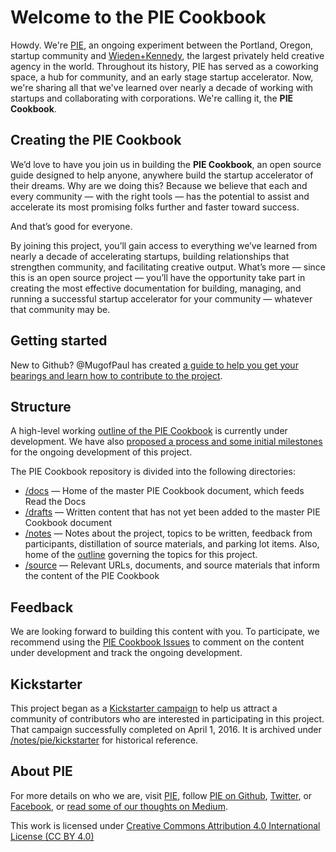 # Welcome to the PIE Cookbook

Howdy. We're [PIE](http://piepdx.com/), an ongoing experiment between the Portland, Oregon, startup community and [Wieden+Kennedy](http://wk.com/), the largest privately held creative agency in the world. Throughout its history, PIE has served as a coworking space, a hub for community, and an early stage startup accelerator. Now, we're sharing all that we've learned over nearly a decade of working with startups and collaborating with corporations. We're calling it, the **PIE Cookbook**. 

## Creating the PIE Cookbook

We’d love to have you join us in building the **PIE Cookbook**, an open source guide designed to help anyone, anywhere build the startup accelerator of their dreams. Why are we doing this? Because we believe that each and every community — with the right tools — has the potential to assist and accelerate its most promising folks further and faster toward success. 

And that’s good for everyone.

By joining this project, you’ll gain access to everything we’ve learned from nearly a decade of accelerating startups, building relationships that strengthen community, and facilitating creative output. What’s more — since this is an open source project — you’ll have the opportunity take part in creating the most effective documentation for building, managing, and running a successful startup accelerator for your community — whatever that community may be.

## Getting started

New to Github? @MugofPaul has created [a guide to help you get your bearings and learn how to contribute to the project](https://github.com/piepdx/pie-cookbook/blob/b209a967a93d85910435b3a9b36e0c3a46957fc0/docs/howto-github.md).

## Structure

A high-level working [outline of the PIE Cookbook](https://github.com/piepdx/pie-cookbook/tree/master/notes/outline.md) is currently under development. We have also [proposed a process and some initial milestones](https://github.com/piepdx/pie-cookbook/blob/master/notes/pie/kickstarter/kickstarter-pie-cookbook-update-31.md "Let's do this.") for the ongoing development of this project.

The PIE Cookbook repository is divided into the following directories:

- [/docs](https://github.com/piepdx/pie-cookbook/tree/master/docs) — Home of the master PIE Cookbook document, which feeds Read the Docs
- [/drafts](https://github.com/piepdx/pie-cookbook/tree/master/drafts/) — Written content that has not yet been added to the master PIE Cookbook document
- [/notes](https://github.com/piepdx/pie-cookbook/tree/master/notes/) — Notes about the project, topics to be written, feedback from participants, distillation of source materials, and parking lot items. Also, home of the [outline](https://github.com/piepdx/pie-cookbook/blob/master/notes/outline.md) governing the topics for this project.
- [/source](https://github.com/piepdx/pie-cookbook/tree/master/source/) — Relevant URLs, documents, and source materials that inform the content of the PIE Cookbook

## Feedback

We are looking forward to building this content with you. To participate, we recommend using the [PIE Cookbook Issues](https://github.com/piepdx/pie-cookbook/issues) to comment on the content under development and track the ongoing development. 

## Kickstarter

This project began as a [Kickstarter campaign](https://www.kickstarter.com/projects/turoczy/pie-cookbook-an-open-source-guide-for-startup-acce) to help us attract a community of contributors who are interested in participating in this project. That campaign successfully completed on April 1, 2016. It is archived under [/notes/pie/kickstarter](https://github.com/piepdx/pie-cookbook/tree/master/notes/pie/kickstarter) for historical reference.  

## About PIE
For more details on who we are, visit [PIE](http://piepdx.com), follow [PIE on Github](https://github.com/piepdx), [Twitter](http://twitter.com/piepdx), or [Facebook](http://facebook.com/piepdx), or [read some of our thoughts on Medium](https://medium.com/portland-incubator-experiment).

This work is licensed under [Creative Commons Attribution 4.0 International License (CC BY 4.0)](https://github.com/piepdx/pie-cookbook/blob/master/LICENSE.txt)